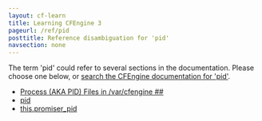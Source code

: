```yaml
---
layout: cf-learn
title: Learning CFEngine 3
pageurl: /ref/pid
posttitle: Reference disambiguation for 'pid'
navsection: none
---
```


The term 'pid' could refer to several sections in the documentation. Please choose one below, or
[search the CFEngine documentation for 'pid'](http://docs.cfengine.com/latest/search.html?q=pid).

- [Process (AKA PID) Files in /var/cfengine \#\#](http://docs.cfengine.com/latest/guide-introduction-directory-structure.html#process-aka-pid-files-in-var-cfengine-##)
- [pid](http://docs.cfengine.com/latest/reference-promise-types-processes.html#pid)
- [this.promiser_pid](http://docs.cfengine.com/latest/reference-special-variables-this.html#this-promiser_pid)
